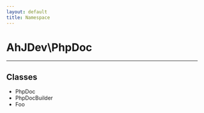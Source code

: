 ```yaml
---
layout: default
title: Namespace
---
```

<h1 style="font-weight: bold;">AhJDev\PhpDoc</h1>
<hr>
<div class="context">
    <h2>Classes</h2>
    <ul>
        <li>PhpDoc</li>
        <li>PhpDocBuilder</li>
        <li>Foo</li>
    </ul>
</div>
